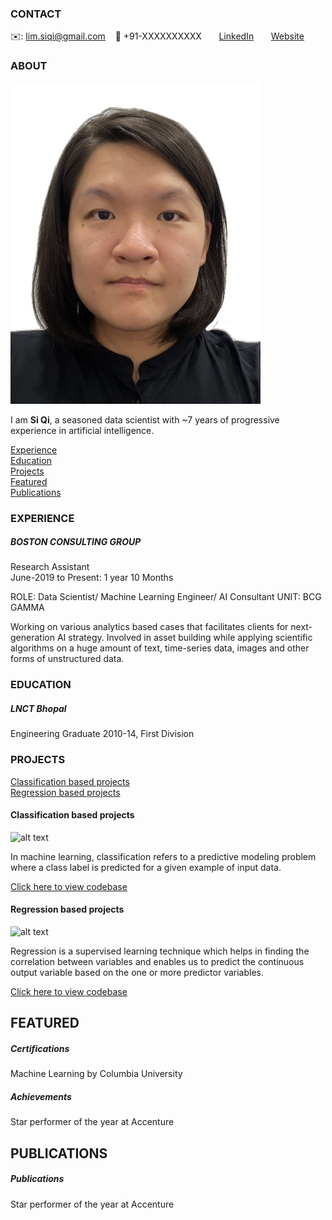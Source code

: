 <!-- CONTACT Section Starts -->
### CONTACT

<!-- Add your details -->
✉️: lim.siqi@gmail.com 
&nbsp;&nbsp; 📲 +91-XXXXXXXXXX
&nbsp;&nbsp;&nbsp;&nbsp;&nbsp; [LinkedIn](https://www.linkedin.com/in/si-qi-lim-27a10019/) 
&nbsp;&nbsp;&nbsp;&nbsp;&nbsp; [Website](https://datasciencestunt.com/)
<!-- CONTACT Section Ends -->

<!-- ABOUT Section Starts -->
### ABOUT
<!-- Add link to your picture -->

![alt text](https://github.com/sQflight/lim.siqi/blob/main/images/Qi_passport%20size_2021.JPG)

<!-- Add your details -->

I am __Si Qi__, a seasoned data scientist with ~7 years of progressive experience in artificial intelligence. 


<!-- Add link to the sections -->
[Experience](#experience) <br>
[Education](#education) <br>
[Projects](#projects) <br>
[Featured](#featured) <br> 
[Publications](#publications) <br> 

<!-- ABOUT Section Ends -->

<!-- EXPERIENCE Section Starts -->
### EXPERIENCE
<!-- Add your details -->
##### BOSTON CONSULTING GROUP
Research Assistant<br>
June-2019 to Present: 1 year 10 Months

ROLE: Data Scientist/ Machine Learning Engineer/ AI Consultant
UNIT: BCG GAMMA

Working on various analytics based cases that facilitates clients for next-generation AI strategy. Involved in asset building while applying scientific algorithms on a huge amount of text, time-series data, images and other forms of unstructured data.

<!-- EXPERIENCE Section Ends -->

<!-- EDUCATION Section Starts -->
### EDUCATION
<!-- Add your details -->
##### LNCT Bhopal
Engineering Graduate 2010-14, First Division

<!-- EDUCATION Section Ends -->

<!-- PROJECTS Section Starts -->
### PROJECTS
<!-- Add your details -->

[Classification based projects](#classification-based-projects) <br>
[Regression based projects](#regression-based-projects) <br>

<!-- Add your details -->

#### Classification based projects
![alt text](https://raw.githubusercontent.com/krvishwesh54/Kumar-Vishwesh/main/images/Classification.png)

In machine learning, classification refers to a predictive modeling problem where a class label is predicted for a given example of input data.

[Click here to view codebase](https://github.com/krvishwesh54/DataScience_DeepLearning_MachineLearning/tree/master/Classification)

#### Regression based projects
![alt text](https://raw.githubusercontent.com/krvishwesh54/Kumar-Vishwesh/main/images/Regression.jpg)

Regression is a supervised learning technique which helps in finding the correlation between variables and enables us to predict the continuous output variable based on the one or more predictor variables.

[Click here to view codebase](https://github.com/krvishwesh54/DataScience_DeepLearning_MachineLearning/tree/master/Regression)

<!-- PROJECTS Section Ends -->

<!-- FEATURED Section Starts -->
## FEATURED
<!-- Add your details -->
##### Certifications
Machine Learning by Columbia University

##### Achievements
Star performer of the year at Accenture
<!-- FEATURED Section Ends -->


## PUBLICATIONS
<!-- Add your details -->
##### Publications
Star performer of the year at Accenture
<!-- PUBLICATIONS Section Ends -->
